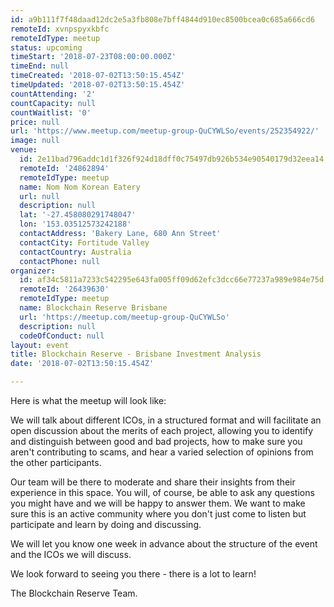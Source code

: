 ```yaml
---
id: a9b111f7f48daad12dc2e5a3fb808e7bff4844d910ec8500bcea0c685a666cd6
remoteId: xvnpspyxkbfc
remoteIdType: meetup
status: upcoming
timeStart: '2018-07-23T08:00:00.000Z'
timeEnd: null
timeCreated: '2018-07-02T13:50:15.454Z'
timeUpdated: '2018-07-02T13:50:15.454Z'
countAttending: '2'
countCapacity: null
countWaitlist: '0'
price: null
url: 'https://www.meetup.com/meetup-group-QuCYWLSo/events/252354922/'
image: null
venue:
  id: 2e11bad796addc1d1f326f924d18dff0c75497db926b534e90540179d32eea14
  remoteId: '24862894'
  remoteIdType: meetup
  name: Nom Nom Korean Eatery
  url: null
  description: null
  lat: '-27.458080291748047'
  lon: '153.03512573242188'
  contactAddress: 'Bakery Lane, 680 Ann Street'
  contactCity: Fortitude Valley
  contactCountry: Australia
  contactPhone: null
organizer:
  id: af34c5811a7233c542295e643fa005ff09d62efc3dcc66e77237a989e984e75d
  remoteId: '26439630'
  remoteIdType: meetup
  name: Blockchain Reserve Brisbane
  url: 'https://meetup.com/meetup-group-QuCYWLSo'
  description: null
  codeOfConduct: null
layout: event
title: Blockchain Reserve - Brisbane Investment Analysis
date: '2018-07-02T13:50:15.454Z'

---
```

<p>Here is what the meetup will look like:</p> <p>We will talk about different ICOs, in a structured format and will facilitate an open discussion about the merits of each project, allowing you to identify and distinguish between good and bad projects, how to make sure you aren't contributing to scams, and hear a varied selection of opinions from the other participants.</p> <p>Our team will be there to moderate and share their insights from their experience in this space. You will, of course, be able to ask any questions you might have and we will be happy to answer them. We want to make sure this is an active community where you don't just come to listen but participate and learn by doing and discussing.</p> <p>We will let you know one week in advance about the structure of the event and the ICOs we will discuss.</p> <p>We look forward to seeing you there - there is a lot to learn!</p> <p>The Blockchain Reserve Team.</p>
